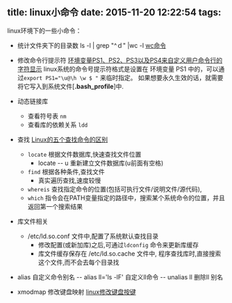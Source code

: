title: linux小命令
date: 2015-11-20 12:22:54
tags:
---

linux环境下的一些小命令：

* 统计文件夹下的目录数
    ls -l | grep "^ｄ" |wc -l
    [wc命令](http://www.cnblogs.com/peida/archive/2012/12/18/2822758.html)


* 修改命令行提示符
	[环境变量PS1、PS2、PS3以及PS4来自定义用户命令行的字符显示](http://www.linux521.com/2009/system/201206/18120.html)
	linux系统的命令号提示符格式是设置在 环境变量 PS1 中的，可以通过`export PS1="\u@\h \w $ "` 来临时指定。
	如果想要永久生效的话，就需要将它写入到系统文件[**.bash_profile**]中.
	
* 动态链接库
    - 查看符号表  `nm `
    - 查看库的依赖关系 `ldd`  

* 查找
    [Linux的五个查找命令的区别](http://www.path8.net/tn/archives/4257)
    - `locate`      根据文件数据库,快速查找文件位置
        +  locate -- u  重新建立文件数据库(u前面有空格)
    - `find`        根据各种条件,查找文件 
        +  真实遍历查找,速度较慢
    - `whereis`     查找指定命令的位置(包括可执行文件/说明文件/源代码),
    - `which` 指令会在PATH变量指定的路径中，搜索某个系统命令的位置，并且返回第一个搜索结果

* 库文件相关
    - /etc/ld.so.conf 文件中,配置了系统默认查找目录
        + 修改配置(或新加库)之后,可通过`ldconfig` 命令来更新库缓存
        + 库文件缓存保存在 /etc/ld.so.cache 文件中, 程序查找库时,直接搜索这个文件,而不会去每个目录找

* alias 自定义命令别名
    -- alias  ll='ls -lF'  自定义ll命令
    -- unalias ll          删除ll 别名

* xmodmap 修改键盘映射
    [ linux修改键盘按键](http://blog.csdn.net/xiaoqin515515/article/details/18840035)
